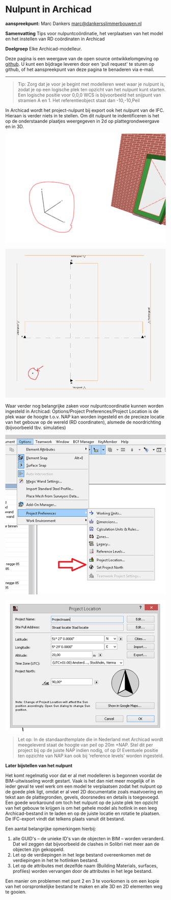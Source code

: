Nulpunt in Archicad
===============================

**aanspreekpunt:**
Marc Dankers
marc@dankersslimmerbouwen.nl

**Samenvatting**
Tips voor nulpuntcoördinatie, het verplaatsen van het model en het instellen van RD coördinaten in Archicad

**Doelgroep**
Elke Archicad-modelleur.

Deze pagina is een weergave van de open source ontwikkelomgeving op [github](https://github.com/BIM-Handboek-NL/BIM-geboden). U kunt een bijdrage leveren door een 'pull request' te sturen op github, of het aanspreekpunt van deze pagina te benaderen via e-mail.
 
-----------

>Tip: Zorg dat je voor je begint met modelleren weet waar je nulpunt is, zodat je op een logische plek ten opzicht van het nulpunt kunt starten. Een logische positie voor 0,0,0 WCS is bijvoorbeeld het snijpunt van stramien A en 1. Het referentieobject staat dan -10,-10,Peil

In Archicad wordt het project-nulpunt bij export ook het nulpunt van de IFC. Hieraan is verder niets in te stellen. Om dit nulpunt te indentificeren is het op de onderstaande plaatjes weergegeven in 2d op plattegrondweergave en in 3D.

![nulpunt in 3D](https://raw.githubusercontent.com/BIM-Handboek-NL/Werken-met-een-nulpunt-template/master/img/archicad_nulpunt_3D.PNG)

![nulpunt in 2D](https://raw.githubusercontent.com/BIM-Handboek-NL/Werken-met-een-nulpunt-template/master/img/archicad_nulpunt_2D.PNG)

Waar verder nog belangrijke zaken voor nulpuntcoordinatie kunnen worden ingesteld in Archicad:
Options/Project Preferences/Project Location is de plek waar de hoogte t.o.v. NAP kan worden ingesteld en de precieze locatie van het gebouw op de wereld (RD coordinaten), alsmede de noordrichting (bijvoorbeeld tbv. simulaties)

![nulpunt settings](https://raw.githubusercontent.com/BIM-Handboek-NL/Werken-met-een-nulpunt-template/master/img/archicad_nulpunt_settings.PNG)

![project location](https://raw.githubusercontent.com/BIM-Handboek-NL/Werken-met-een-nulpunt-template/master/img/archicad_project_location.PNG)
 
>Let op: In de standaardtemplate die in Nederland met Archicad wordt meegeleverd staat de hoogte van peil op 20m +NAP. Stel dit per project bij op de juiste NAP indien nodig, of op 0!
Eventuele positie ten opzichte van NAP kan ook bij 'reference levels' worden ingesteld.

**Later bijstellen van het nulpunt**

Het komt regelmatig voor dat er al met modelleren is begonnen voordat de BIM-uitwisseling wordt gestart. Vaak is het dan niet meer mogelijk of in ieder geval te veel werk om een model te verplaatsen zodat het nulpunt op de goede plek ligt, omdat er al veel 2D documentatie zoals maatvoering en tekst aan de plattegronden, gevels, doorsnedes  en details is toegevoegd.
Een goede workaround om toch het nulpunt op de juiste plek ten opzicht van het gebouw te krijgen  is om het gehele model als hotlink in een leeg Archicad-bestand in te laden en op de juiste locatie en rotatie te plaatsen. De IFC-export vindt dat telkens plaats vanuit dit bestand.

Een aantal belangrijke opmerkingen hierbij:

1. alle GUID's – de unieke ID's van de objecten in BIM – worden veranderd. Dat wil zeggen dat bijvoorbeeld de clashes in Solibri niet meer aan de objecten zijn gekoppeld.
2. Let op de verdiepingen in het lege bestand overeenkomen met de verdiepingen in het te hotlinken bestand.
3. Let op de attributes met dezelfde naam (Building Materials, surfaces, profiles) worden vervangen door de attributes in het lege bestand.

Een manier om problemen met punt 2 en 3 te voorkomen is om een kopie van het oorspronkelijke bestand te maken en alle 3D en 2D elementen weg te gooien. 
